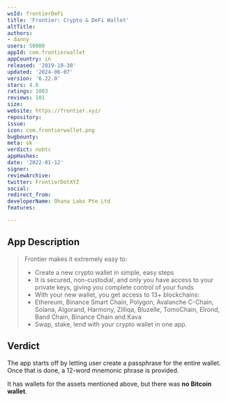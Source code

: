 ```yaml
---
wsId: frontierDeFi
title: 'Frontier: Crypto & DeFi Wallet'
altTitle: 
authors:
- danny
users: 50000
appId: com.frontierwallet
appCountry: in
released: '2019-10-30'
updated: '2024-06-07'
version: '6.22.0'
stars: 4.6
ratings: 1003
reviews: 101
size: 
website: https://frontier.xyz/
repository: 
issue: 
icon: com.frontierwallet.png
bugbounty: 
meta: ok
verdict: nobtc
appHashes: 
date: '2022-01-12'
signer: 
reviewArchive: 
twitter: FrontierDotXYZ
social: 
redirect_from: 
developerName: Ohana Labs Pte Ltd
features: 

---
```


## App Description

> Frontier makes it extremely easy to:
> - Create a new crypto wallet in simple, easy steps
> - It is secured, non-custodial, and only you have access to your private keys, giving you complete control of your funds
> - With your new wallet, you get access to 13+ blockchains:
> - Ethereum, Binance Smart Chain, Polygon, Avalanche C-Chain, Solana, Algorand, Harmony, Zilliqa, Bluzelle, TomoChain, Elrond, Band Chain, Binance Chain and Kava
> - Swap, stake, lend with your crypto wallet in one app.

## Verdict  

The app starts off by letting user create a passphrase for the entire wallet. Once that is done, a 12-word mnemonic phrase is provided. 

It has wallets for the assets mentioned above, but there was **no Bitcoin wallet**.
